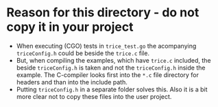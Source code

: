 # Reason for this directory - do not copy it in your project

* When executing (CGO) tests in `trice_test.go` the acompanying `triceConfig.h` could be beside the `trice.c` file.
* But, when compiling the examples, which have `trice.c` included, the beside `triceConfig.h` is taken and not the `triceConfig.h` inside the example. The C-compiler looks first into the `*.c` file directory for headers and than into the include path.
* Putting `triceConfig.h` in a separate folder solves this. Also it is a bit more clear not to copy these files into the user project.
